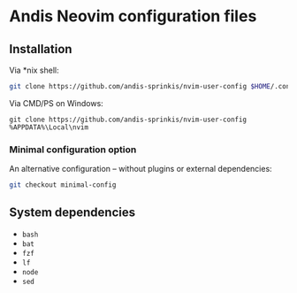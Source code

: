 # Andis Neovim configuration files

## Installation

Via \*nix shell:

```sh
git clone https://github.com/andis-sprinkis/nvim-user-config $HOME/.config/nvim
```

Via CMD/PS on Windows:

```dos
git clone https://github.com/andis-sprinkis/nvim-user-config %APPDATA%\Local\nvim
```

### Minimal configuration option

An alternative configuration – without plugins or external dependencies:

```sh
git checkout minimal-config
```

## System dependencies

-   `bash`
-   `bat`
-   `fzf`
-   `lf`
-   `node`
-   `sed`
